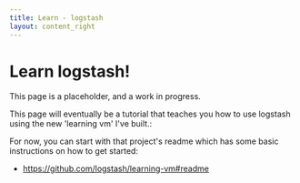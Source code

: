 ```yaml
---
title: Learn - logstash
layout: content_right
---
```

# Learn logstash!

This page is a placeholder, and a work in progress.

This page will eventually be a tutorial that teaches you how to use logstash
using the new 'learning vm' I've built.:

For now, you can start with that project's readme which has some basic
instructions on how to get started:

* <https://github.com/logstash/learning-vm#readme>
